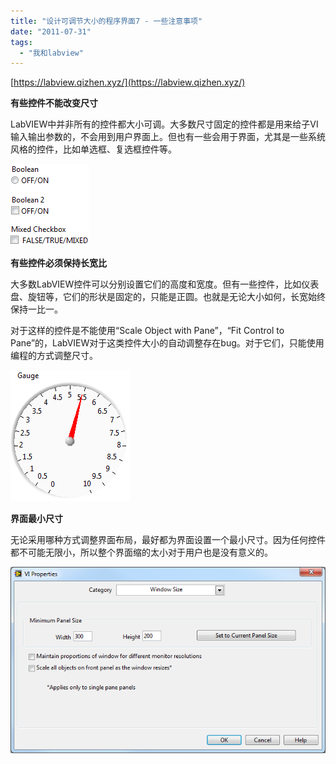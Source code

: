 ```yaml
---
title: "设计可调节大小的程序界面7 - 一些注意事项"
date: "2011-07-31"
tags: 
  - "我和labview"
---
```


[https://labview.qizhen.xyz/](https://labview.qizhen.xyz/)

**有些控件不能改变尺寸**

LabVIEW中并非所有的控件都大小可调。大多数尺寸固定的控件都是用来给子VI输入输出参数的，不会用到用户界面上。但也有一些会用于界面，尤其是一些系统风格的控件，比如单选框、复选框控件等。

![image](images/image.png "image")

**有些控件必须保持长宽比**

大多数LabVIEW控件可以分别设置它们的高度和宽度。但有一些控件，比如仪表盘、旋钮等，它们的形状是固定的，只能是正圆。也就是无论大小如何，长宽始终保持一比一。

对于这样的控件是不能使用“Scale Object with Pane”，“Fit Control to Pane”的，LabVIEW对于这类控件大小的自动调整存在bug。对于它们，只能使用编程的方式调整尺寸。

![image](images/image1.png "image")

**界面最小尺寸**

无论采用哪种方式调整界面布局，最好都为界面设置一个最小尺寸。因为任何控件都不可能无限小，所以整个界面缩的太小对于用户也是没有意义的。

![image](images/image2.png "image")
